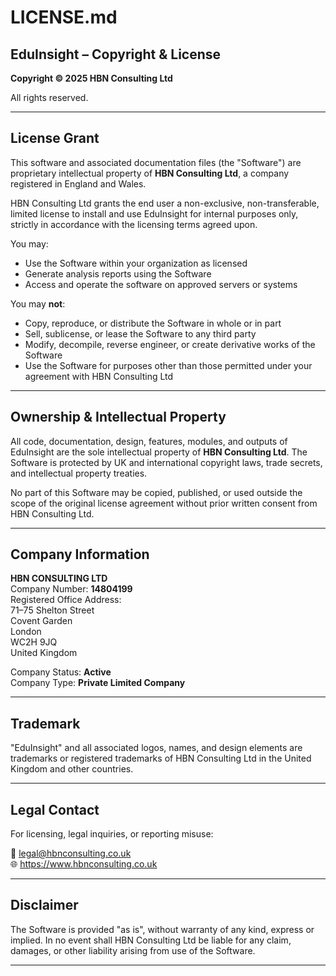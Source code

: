 # LICENSE.md

## EduInsight – Copyright & License

**Copyright © 2025 HBN Consulting Ltd**

All rights reserved.

---

## License Grant

This software and associated documentation files (the "Software") are proprietary intellectual property of **HBN Consulting Ltd**, a company registered in England and Wales.

HBN Consulting Ltd grants the end user a non-exclusive, non-transferable, limited license to install and use EduInsight for internal purposes only, strictly in accordance with the licensing terms agreed upon.

You may:

- Use the Software within your organization as licensed  
- Generate analysis reports using the Software  
- Access and operate the software on approved servers or systems  

You may **not**:

- Copy, reproduce, or distribute the Software in whole or in part  
- Sell, sublicense, or lease the Software to any third party  
- Modify, decompile, reverse engineer, or create derivative works of the Software  
- Use the Software for purposes other than those permitted under your agreement with HBN Consulting Ltd  

---

## Ownership & Intellectual Property

All code, documentation, design, features, modules, and outputs of EduInsight are the sole intellectual property of **HBN Consulting Ltd**. The Software is protected by UK and international copyright laws, trade secrets, and intellectual property treaties.

No part of this Software may be copied, published, or used outside the scope of the original license agreement without prior written consent from HBN Consulting Ltd.

---

## Company Information

**HBN CONSULTING LTD**  
Company Number: **14804199**  
Registered Office Address:  
71–75 Shelton Street  
Covent Garden  
London  
WC2H 9JQ  
United Kingdom  

Company Status: **Active**  
Company Type: **Private Limited Company**

---

## Trademark

"EduInsight" and all associated logos, names, and design elements are trademarks or registered trademarks of HBN Consulting Ltd in the United Kingdom and other countries.

---

## Legal Contact

For licensing, legal inquiries, or reporting misuse:

📧 legal@hbnconsulting.co.uk  
🌐 https://www.hbnconsulting.co.uk

---

## Disclaimer

The Software is provided "as is", without warranty of any kind, express or implied. In no event shall HBN Consulting Ltd be liable for any claim, damages, or other liability arising from use of the Software.

---
